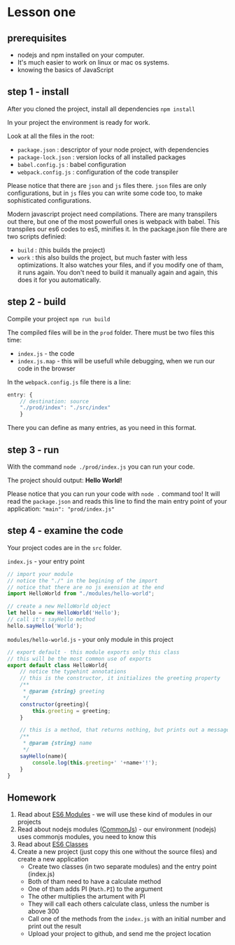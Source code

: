 # Lesson one

## prerequisites

- nodejs and npm installed on your computer.
- It's much easier to work on linux or mac os systems.
- knowing the basics of JavaScript

## step 1 - install

After you cloned the project, install all dependencies `npm install`

In your project the environment is ready for work. 

Look at all the files in the root:

- `package.json` : descriptor of your node project, with dependencies
- `package-lock.json` : version locks of all installed packages
- `babel.config.js` : babel configuration
- `webpack.config.js` : configuration of the code transpiler

Please notice that there are `json` and `js` files there. `json` files are only configurations, but in `js` files you can write some code too, to make sophisticated configurations.

Modern javascript project need compilations. There are many transpilers out there, but one of the most powerfull ones is webpack with babel. This transpiles our es6 codes to es5, minifies it.
In the package.json file there are two scripts definied:
- `build` : (this builds the project)
- `work` : this also builds the project, but much faster with less optimizations. It also watches your files, and if you modify one of tham, it runs again. You don't need to build it manually again and again, this does it for you automatically.

## step 2 - build

Compile your project `npm run build`

The compiled files will be in the `prod` folder. There must be two files this time:

- `index.js` - the code
- `index.js.map` - this will be usefull while debugging, when we run our code in the browser

In the `webpack.config.js` file there is a line:

```js
entry: {
    // destination: source
    "./prod/index": "./src/index"
    }
```

There you can define as many entries, as you need in this format.

## step 3 - run

With the command `node ./prod/index.js` you can run your code.

The project should output: **Hello World!**

Please notice that you can run your code with `node .` command too! It will read the `package.json` and reads this line to find the main entry point of your application: `"main": "prod/index.js"`

## step 4 - examine the code

Your project codes are in the `src` folder.

`index.js` - your entry point

```js
// import your module
// notice the "./" in the begining of the import
// notice that there are no js exension at the end
import HelloWorld from "./modules/hello-world";

// create a new HelloWorld object
let hello = new HelloWorld('Hello');
// call it's sayHello method
hello.sayHello('World');
```

`modules/hello-world.js` - your only module in this project

```js
// export default - this module exports only this class
// this will be the most common use of exports
export default class HelloWorld{
    // notice the typehint annotations
    // this is the constructor, it initializes the greeting property
    /**
     * @param {string} greeting 
     */
    constructor(greeting){
        this.greeting = greeting;
    }

    // this is a method, that returns nothing, but prints out a message
    /**
     * @param {string} name 
     */
    sayHello(name){
        console.log(this.greeting+' '+name+'!');
    }
}
```

## Homework

1. Read about [ES6 Modules](https://developer.mozilla.org/en-US/docs/Web/JavaScript/Guide/Modules) - we will use these kind of modules in our projects
2. Read about nodejs modules ([CommonJs](https://nodejs.org/api/modules.html#modules_modules_commonjs_modules)) - our environment (nodejs) uses commonjs modules, you need to know this
3. Read about [ES6 Classes](https://developer.mozilla.org/en-US/docs/Web/JavaScript/Reference/Classes)
4. Create a new project (just copy this one without the source files) and create a new application
    - Create two classes (in two separate modules) and the entry point (index.js)
    - Both of tham need to have a calculate method
    - One of tham adds PI (`Math.PI`) to the argument
    - The other multiplies the artument with PI
    - They will call each others calculate class, unless the number is above 300
    - Call one of the methods from the `index.js` with an initial number and print out the result
    - Upload your project to github, and send me the project location